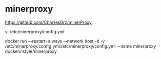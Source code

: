 # minerproxy
https://github.com/Char1esOrz/minerProxy

vi /etc/minerproxy/config.yml

docker run --restart=always --network host -d -v /etc/minerproxy/config.yml:/etc/minerproxy/config.yml --name minerproxy dockerinstyle/minerproxy
